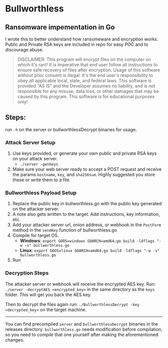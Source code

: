 ﻿# Bullworthless
 ## Ransomware impementation in Go
I wrote this to better understand how ransomeware and encryption works. Public and Private RSA keys are included in repo for easy POC and to discourage abuse.
> DISCLAIMER: This program will encrypt files on the computer on which it's ran!! It is imperative that end user follow all instructions to ensure safe recovery of files after encryption. Usage of this software without prior consent is illegal. It's the end user's responsibility to obey all applicable local, state, and federal laws. This software is provided "AS IS" and the Developer assumes no liability, and is not responsible for any misuse, data loss, or other damages that may be caused by this program. This software is for educational purposes only!

## Steps:
run `-h` on the server or bullworthlessDecrypt binaries for usage.

### Attack Server Setup
1. Use keys provided, or generate your own public and private RSA keys on your attack server.
	* `./server -genkeys`
2. Make sure your web server ready to accept a POST request and receive the params `hostname`, `key`, and `sha256sum`. Highly suggested you store these or write them to a file.

### Bullworthless Payload Setup
1. Replace the public key in bullworthless.go with the public key generated on the attacker server.
2. A note also gets written to the target. Add instructions, key information, etc.
3. Add your attacker server url, onion address, or webhook in the `PostForm` method in the `sendKey` function of bullworthless.go
4. Compile for target OS.
	* **Windows**:  `export GOOS=windows GOARCH=amd64;go build -ldflags "-w -s" bullworthless.go`
	* **Linux**:  `export GOOS=linux GOARCH=amd64;go build -ldflags "-w -s" bullworthless.go`
5. Run

### Decryption Steps
The attacker server or webhook will receive the encrypted AES key. Run: `./server -decryptAES <encrypted_key>` in the same directory as the `keys` folder.
This will get you back the AES key.

Then to decrypt the files again run: `./BullworthlessDecrypt -key <decrypted_key>` on the target machine.

---
You can find precompiled `server` and `bullworthlessDecrypt` binaries in the releases directory. `bullworthless.go` needs modification before compilation, so you need to compile that one yourself after making the aforementioned changes.

